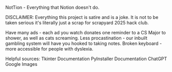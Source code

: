 NotTion - Everything that Notion doesn't do.

DISCLAIMER: Everything this project is satire and is a joke. It is not to be taken serious it's literally just a scrap for scrapyard 2025 hack club.

Have many ads - each ad you watch donates one reminder to a CS Major to shower, as well as cats screaming.
Less procastination - our inbuilt gambling system will have you hooked to taking notes.
Broken keyboard - more accessible for people with dyslexia.

Helpful sources:
Tkinter Documentation
PyInstaller Documentation
ChatGPT
Google Images

